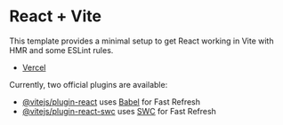 # React + Vite

This template provides a minimal setup to get React working in Vite with HMR and some ESLint rules.

- [Vercel](https://skilla-5pzf1wikh-kraa965s-projects.vercel.app/)

Currently, two official plugins are available:

- [@vitejs/plugin-react](https://github.com/vitejs/vite-plugin-react/blob/main/packages/plugin-react/README.md) uses [Babel](https://babeljs.io/) for Fast Refresh
- [@vitejs/plugin-react-swc](https://github.com/vitejs/vite-plugin-react-swc) uses [SWC](https://swc.rs/) for Fast Refresh
